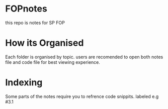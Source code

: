 # FOPnotes
this repo is notes for SP FOP
# How its Organised
Each folder is organised by topic.
users are recomended to open both notes file and code file for best viewing experience.
# Indexing
Some parts of the notes require you to refrence code snippits.
labeled e.g #3.1
